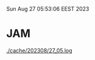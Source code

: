 Sun Aug 27 05:53:06 EEST 2023
# JAM
<a href='./cache/202308/27_05.log'>./cache/202308/27_05.log</a>

